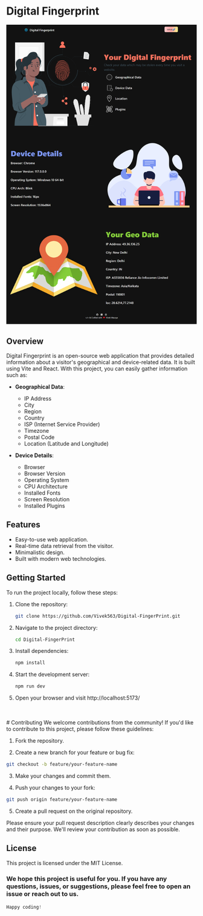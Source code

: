 # Digital Fingerprint

![Digital Fingerprint Screenshot](./thumbnail.png)

## Overview

Digital Fingerprint is an open-source web application that provides detailed information about a visitor's geographical and device-related data. It is built using Vite and React. With this project, you can easily gather information such as:

- **Geographical Data**:
  - IP Address
  - City
  - Region
  - Country
  - ISP (Internet Service Provider)
  - Timezone
  - Postal Code
  - Location (Latitude and Longitude)

- **Device Details**:
  - Browser
  - Browser Version
  - Operating System
  - CPU Architecture
  - Installed Fonts
  - Screen Resolution
  - Installed Plugins

## Features

- Easy-to-use web application.
- Real-time data retrieval from the visitor.
- Minimalistic design.
- Built with modern web technologies.

## Getting Started

To run the project locally, follow these steps:

1. Clone the repository:

   ```bash
   git clone https://github.com/Vivek563/Digital-FingerPrint.git
   ```

2. Navigate to the project directory:

   ```bash
   cd Digital-FingerPrint
   ```
3. Install dependencies:
    ```bash
    npm install
    ```
4. Start the development server:
    ```bash
    npm run dev
    ```
5. Open your browser and visit http://localhost:5173/
</br>
</br>
# Contributing
We welcome contributions from the community! If you'd like to contribute to this project, please follow these guidelines:

1. Fork the repository.

2. Create a new branch for your feature or bug fix:
```bash
git checkout -b feature/your-feature-name
```
3. Make your changes and commit them.

4. Push your changes to your fork:
```bash
git push origin feature/your-feature-name
```
5. Create a pull request on the original repository.

Please ensure your pull request description clearly describes your changes and their purpose. We'll review your contribution as soon as possible.

## License
This project is licensed under the MIT License.

### We hope this project is useful for you. If you have any questions, issues, or suggestions, please feel free to open an issue or reach out to us.
```javascript
Happy coding!
```
